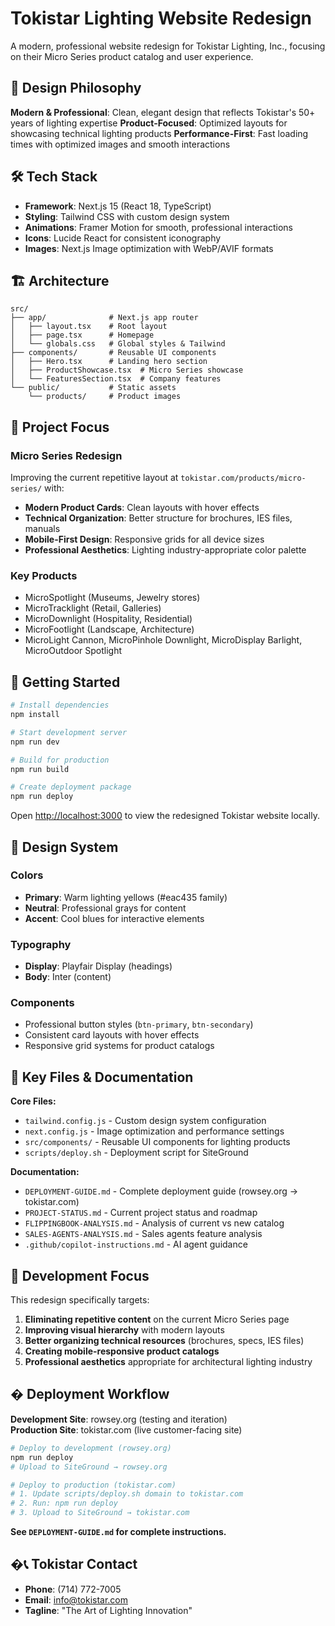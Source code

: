 # Tokistar Lighting Website Redesign

A modern, professional website redesign for Tokistar Lighting, Inc., focusing on their Micro Series product catalog and user experience.

## 🎨 Design Philosophy

**Modern & Professional**: Clean, elegant design that reflects Tokistar's 50+ years of lighting expertise
**Product-Focused**: Optimized layouts for showcasing technical lighting products
**Performance-First**: Fast loading times with optimized images and smooth interactions

## 🛠 Tech Stack

- **Framework**: Next.js 15 (React 18, TypeScript)
- **Styling**: Tailwind CSS with custom design system
- **Animations**: Framer Motion for smooth, professional interactions
- **Icons**: Lucide React for consistent iconography
- **Images**: Next.js Image optimization with WebP/AVIF formats

## 🏗 Architecture

```
src/
├── app/              # Next.js app router
│   ├── layout.tsx    # Root layout
│   ├── page.tsx      # Homepage
│   └── globals.css   # Global styles & Tailwind
├── components/       # Reusable UI components
│   ├── Hero.tsx      # Landing hero section
│   ├── ProductShowcase.tsx  # Micro Series showcase
│   └── FeaturesSection.tsx  # Company features
└── public/           # Static assets
    └── products/     # Product images
```

## 🎯 Project Focus

### Micro Series Redesign
Improving the current repetitive layout at `tokistar.com/products/micro-series/` with:
- **Modern Product Cards**: Clean layouts with hover effects
- **Technical Organization**: Better structure for brochures, IES files, manuals
- **Mobile-First Design**: Responsive grids for all device sizes
- **Professional Aesthetics**: Lighting industry-appropriate color palette

### Key Products
- MicroSpotlight (Museums, Jewelry stores)
- MicroTracklight (Retail, Galleries) 
- MicroDownlight (Hospitality, Residential)
- MicroFootlight (Landscape, Architecture)
- MicroLight Cannon, MicroPinhole Downlight, MicroDisplay Barlight, MicroOutdoor Spotlight

## 🚀 Getting Started

```bash
# Install dependencies
npm install

# Start development server
npm run dev

# Build for production
npm run build

# Create deployment package
npm run deploy
```

Open [http://localhost:3000](http://localhost:3000) to view the redesigned Tokistar website locally.

## 🎨 Design System

### Colors
- **Primary**: Warm lighting yellows (#eac435 family)
- **Neutral**: Professional grays for content
- **Accent**: Cool blues for interactive elements

### Typography
- **Display**: Playfair Display (headings)
- **Body**: Inter (content)

### Components
- Professional button styles (`btn-primary`, `btn-secondary`)
- Consistent card layouts with hover effects
- Responsive grid systems for product catalogs

## 📁 Key Files & Documentation

**Core Files:**
- `tailwind.config.js` - Custom design system configuration
- `next.config.js` - Image optimization and performance settings
- `src/components/` - Reusable UI components for lighting products
- `scripts/deploy.sh` - Deployment script for SiteGround

**Documentation:**
- `DEPLOYMENT-GUIDE.md` - Complete deployment guide (rowsey.org → tokistar.com)
- `PROJECT-STATUS.md` - Current project status and roadmap
- `FLIPPINGBOOK-ANALYSIS.md` - Analysis of current vs new catalog
- `SALES-AGENTS-ANALYSIS.md` - Sales agents feature analysis
- `.github/copilot-instructions.md` - AI agent guidance

## 🎯 Development Focus

This redesign specifically targets:
1. **Eliminating repetitive content** on the current Micro Series page
2. **Improving visual hierarchy** with modern layouts
3. **Better organizing technical resources** (brochures, specs, IES files)
4. **Creating mobile-responsive product catalogs**
5. **Professional aesthetics** appropriate for architectural lighting industry

## � Deployment Workflow

**Development Site**: rowsey.org (testing and iteration)  
**Production Site**: tokistar.com (live customer-facing site)

```bash
# Deploy to development (rowsey.org)
npm run deploy
# Upload to SiteGround → rowsey.org

# Deploy to production (tokistar.com)
# 1. Update scripts/deploy.sh domain to tokistar.com
# 2. Run: npm run deploy
# 3. Upload to SiteGround → tokistar.com
```

**See `DEPLOYMENT-GUIDE.md` for complete instructions.**

## �📞 Tokistar Contact

- **Phone**: (714) 772-7005
- **Email**: info@tokistar.com
- **Tagline**: "The Art of Lighting Innovation"